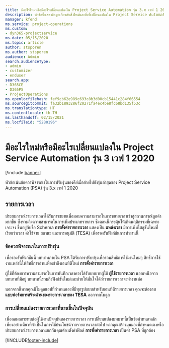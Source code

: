 ```yaml
---
title: มีอะไรใหม่หรือมีอะไรเปลี่ยนแปลงใน Project Service Automation รุ่น 3.x เวฟ 1 2020
description: หัวข้อนี้แสดงข้อมูลเกี่ยวกับสิ่งใหม่และสิ่งที่เปลี่ยนแปลงใน Project Service Automation รุ่น 3 เวฟ 1 2020
manager: kfend
ms.service: project-operations
ms.custom:
- dyn365-projectservice
ms.date: 05/15/2020
ms.topic: article
author: stsporen
ms.author: stsporen
audience: Admin
search.audienceType:
- admin
- customizer
- enduser
search.app:
- D365CE
- D365PS
- ProjectOperations
ms.openlocfilehash: fef9cb62e989c693c8b3d00cb15441c284f66554
ms.sourcegitcommit: fa32b1893286f20271fa4ec4be8fc68bd135f53c
ms.translationtype: HT
ms.contentlocale: th-TH
ms.lasthandoff: 02/15/2021
ms.locfileid: "5280196"
---
```

# <a name="whats-new-or-changed-in-project-service-automation-version-3-wave-1-2020"></a>มีอะไรใหม่หรือมีอะไรเปลี่ยนแปลงใน Project Service Automation รุ่น 3 เวฟ 1 2020

[!include [banner](../includes/psa-now-project-operations.md)]

หัวข้อเน้นข้อควรพิจารณาในการปรับรุ่นของคีย์เมื่อย้ายไปยังรุ่นล่าสุดของ Project Service Automation (PSA) รุ่น 3.x เวฟ 1 2020

## <a name="time-entry"></a>รายการเวลา
ประสบการณ์รายการเวลาได้รับการขยายเพื่อมอบความสามารถในการขยายเวลาเข้าสู่สถานการณ์ลูกค้ามากขึ้น ซึ่งรวมถึงความสามารถในการเพิ่มประเภทรายการ ซึ่งตอนนี้กระตุ้นให้เกิดพฤติกรรมที่เฉพาะเจาะจง ขึ้นอยู่กับชื่อ Schema **การตั้งค่ารายการเวลา** แสดงเป็น **แหล่งเวลา** มีการเพิ่มโซลูชันใหม่ที่เรียกว่าเวลา ค่าใช้จ่าย สถานะ และการอนุมัติ (TESA) เพื่อรองรับฟังก์ชันการทำงานนี้

### <a name="upgrade-consideration"></a>ข้อควรพิจารณาในการปรับรุ่น
เพื่อรองรับฟังก์ชันนี้ บทบาทภายใน PSA ได้รับการปรับปรุงเพื่อรวมสิทธิการใช้งานใหม่ๆ สิทธิ์การใช้งานเหล่านี้ให้สิทธิ์การอ่านเพื่อเข้าถึงเอนทิตีใหม่ **การตั้งค่ารายการเวลา**

ผู้ใช้ที่ต้องการความสามารถในการบันทึกเวลาควรได้รับบทบาทผู้ใช้ **ผู้ใช้รายการเวลา** นอกเหนือจากบทบาทที่มีอยู่ บทบาทนี้รวมถึงฟังก์ชันใหม่และช่วยให้มั่นใจได้ว่ารายการเวลาจะทำงานต่อ

นอกจากนี้หากคุณมีโมดูลแอปที่กำหนดเองที่มีทุกรูปแบบสำหรับเอนทิตีรายการเวลา คุณจะต้องลบ **แบบฟอร์มการสร้างด่วนของรายการเวลาของ TESA** ออกจากโมดูล

### <a name="currently-extended-time-entry-changes"></a>การเปลี่ยนแปลงรายการเวลาที่นานขึ้นในปัจจุบัน
เพื่อลดผลกระทบต่อผู้ใช้งานปัจจุบันของรายการเวลา การเปลี่ยนแปลงบทบาทนี้เป็นข้อกำหนดหลักเพียงอย่างเดียวที่จำเป็นในการใช้ประโยชน์จากรายการเวลาต่อไป หากคุณสร้างมุมมองที่กำหนดเองหรือประสบการณ์รายการเวลาแยกกันคุณต้องตั้งค่าฟิลด์ **การตั้งค่ารายการเวลา** เป็นค่า PSA ที่ถูกต้อง


[!INCLUDE[footer-include](../includes/footer-banner.md)]